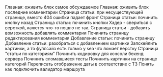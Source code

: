 Главная: оживить блок самое обсуждаемое
Главная: оживить блок последние комментарии
Страница статьи: при несуществующей странице, вместо 404 ошибки падает фронт
Страница статьи: починить кнопку назад
Страница статьи: починить кнопки
Хэдер - свериться с версткой, кажется что-то пошло не так.
Страница статьи - добавить вомзожность добавлять комментарии
Починить страницу редактирования комментария
Добавление статьи: починить страницу
Добавление статьи: разобраться с добавлением картинки
Запскейлить картинки, а то фуллсайз есть только у sea что ломает верстку
Страница "статьи по категориям"
Починить кодировку для консоли бекенд сервера
Починить сломавшиеся тесты
Починить картинки на странице категорий
Переписать отображение даты в соответствие с ТЗ
Понять как подключить валидатор маршрута
